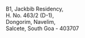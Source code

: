 B1, Jackbib Residency,  
H. No. 463/2 (D-1),  
Dongorim, Navelim,  
Salcete, South Goa - 403707







